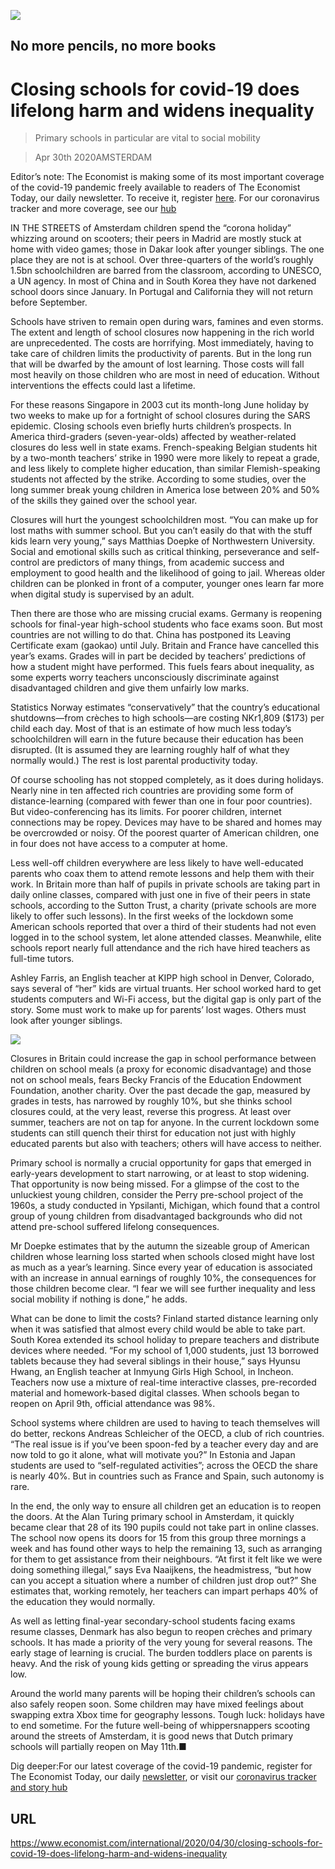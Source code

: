 ![](./images/20200502_IRD001_facebook.jpg)

## No more pencils, no more books

# Closing schools for covid-19 does lifelong harm and widens inequality

> Primary schools in particular are vital to social mobility

> Apr 30th 2020AMSTERDAM

Editor’s note: The Economist is making some of its most important coverage of the covid-19 pandemic freely available to readers of The Economist Today, our daily newsletter. To receive it, register [here](https://www.economist.com//newslettersignup). For our coronavirus tracker and more coverage, see our [hub](https://www.economist.com//coronavirus)

IN THE STREETS of Amsterdam children spend the “corona holiday” whizzing around on scooters; their peers in Madrid are mostly stuck at home with video games; those in Dakar look after younger siblings. The one place they are not is at school. Over three-quarters of the world’s roughly 1.5bn schoolchildren are barred from the classroom, according to UNESCO, a UN agency. In most of China and in South Korea they have not darkened school doors since January. In Portugal and California they will not return before September.

Schools have striven to remain open during wars, famines and even storms. The extent and length of school closures now happening in the rich world are unprecedented. The costs are horrifying. Most immediately, having to take care of children limits the productivity of parents. But in the long run that will be dwarfed by the amount of lost learning. Those costs will fall most heavily on those children who are most in need of education. Without interventions the effects could last a lifetime.

For these reasons Singapore in 2003 cut its month-long June holiday by two weeks to make up for a fortnight of school closures during the SARS epidemic. Closing schools even briefly hurts children’s prospects. In America third-graders (seven-year-olds) affected by weather-related closures do less well in state exams. French-speaking Belgian students hit by a two-month teachers’ strike in 1990 were more likely to repeat a grade, and less likely to complete higher education, than similar Flemish-speaking students not affected by the strike. According to some studies, over the long summer break young children in America lose between 20% and 50% of the skills they gained over the school year.

Closures will hurt the youngest schoolchildren most. “You can make up for lost maths with summer school. But you can’t easily do that with the stuff kids learn very young,” says Matthias Doepke of Northwestern University. Social and emotional skills such as critical thinking, perseverance and self-control are predictors of many things, from academic success and employment to good health and the likelihood of going to jail. Whereas older children can be plonked in front of a computer, younger ones learn far more when digital study is supervised by an adult.



Then there are those who are missing crucial exams. Germany is reopening schools for final-year high-school students who face exams soon. But most countries are not willing to do that. China has postponed its Leaving Certificate exam (gaokao) until July. Britain and France have cancelled this year’s exams. Grades will in part be decided by teachers’ predictions of how a student might have performed. This fuels fears about inequality, as some experts worry teachers unconsciously discriminate against disadvantaged children and give them unfairly low marks.

Statistics Norway estimates “conservatively” that the country’s educational shutdowns—from crèches to high schools—are costing NKr1,809 ($173) per child each day. Most of that is an estimate of how much less today’s schoolchildren will earn in the future because their education has been disrupted. (It is assumed they are learning roughly half of what they normally would.) The rest is lost parental productivity today.

Of course schooling has not stopped completely, as it does during holidays. Nearly nine in ten affected rich countries are providing some form of distance-learning (compared with fewer than one in four poor countries). But video-conferencing has its limits. For poorer children, internet connections may be ropey. Devices may have to be shared and homes may be overcrowded or noisy. Of the poorest quarter of American children, one in four does not have access to a computer at home.

Less well-off children everywhere are less likely to have well-educated parents who coax them to attend remote lessons and help them with their work. In Britain more than half of pupils in private schools are taking part in daily online classes, compared with just one in five of their peers in state schools, according to the Sutton Trust, a charity (private schools are more likely to offer such lessons). In the first weeks of the lockdown some American schools reported that over a third of their students had not even logged in to the school system, let alone attended classes. Meanwhile, elite schools report nearly full attendance and the rich have hired teachers as full-time tutors.

Ashley Farris, an English teacher at KIPP high school in Denver, Colorado, says several of “her” kids are virtual truants. Her school worked hard to get students computers and Wi-Fi access, but the digital gap is only part of the story. Some must work to make up for parents’ lost wages. Others must look after younger siblings.

![](./images/20200502_IRC387.png)

Closures in Britain could increase the gap in school performance between children on school meals (a proxy for economic disadvantage) and those not on school meals, fears Becky Francis of the Education Endowment Foundation, another charity. Over the past decade the gap, measured by grades in tests, has narrowed by roughly 10%, but she thinks school closures could, at the very least, reverse this progress. At least over summer, teachers are not on tap for anyone. In the current lockdown some students can still quench their thirst for education not just with highly educated parents but also with teachers; others will have access to neither.

Primary school is normally a crucial opportunity for gaps that emerged in early-years development to start narrowing, or at least to stop widening. That opportunity is now being missed. For a glimpse of the cost to the unluckiest young children, consider the Perry pre-school project of the 1960s, a study conducted in Ypsilanti, Michigan, which found that a control group of young children from disadvantaged backgrounds who did not attend pre-school suffered lifelong consequences.

Mr Doepke estimates that by the autumn the sizeable group of American children whose learning loss started when schools closed might have lost as much as a year’s learning. Since every year of education is associated with an increase in annual earnings of roughly 10%, the consequences for those children become clear. “I fear we will see further inequality and less social mobility if nothing is done,” he adds.

What can be done to limit the costs? Finland started distance learning only when it was satisfied that almost every child would be able to take part. South Korea extended its school holiday to prepare teachers and distribute devices where needed. “For my school of 1,000 students, just 13 borrowed tablets because they had several siblings in their house,” says Hyunsu Hwang, an English teacher at Inmyung Girls High School, in Incheon. Teachers now use a mixture of real-time interactive classes, pre-recorded material and homework-based digital classes. When schools began to reopen on April 9th, official attendance was 98%.

School systems where children are used to having to teach themselves will do better, reckons Andreas Schleicher of the OECD, a club of rich countries. “The real issue is if you’ve been spoon-fed by a teacher every day and are now told to go it alone, what will motivate you?” In Estonia and Japan students are used to “self-regulated activities”; across the OECD the share is nearly 40%. But in countries such as France and Spain, such autonomy is rare.

In the end, the only way to ensure all children get an education is to reopen the doors. At the Alan Turing primary school in Amsterdam, it quickly became clear that 28 of its 190 pupils could not take part in online classes. The school now opens its doors for 15 from this group three mornings a week and has found other ways to help the remaining 13, such as arranging for them to get assistance from their neighbours. “At first it felt like we were doing something illegal,” says Eva Naaijkens, the headmistress, “but how can you accept a situation where a number of children just drop out?” She estimates that, working remotely, her teachers can impart perhaps 40% of the education they would normally.

As well as letting final-year secondary-school students facing exams resume classes, Denmark has also begun to reopen crèches and primary schools. It has made a priority of the very young for several reasons. The early stage of learning is crucial. The burden toddlers place on parents is heavy. And the risk of young kids getting or spreading the virus appears low.

Around the world many parents will be hoping their children’s schools can also safely reopen soon. Some children may have mixed feelings about swapping extra Xbox time for geography lessons. Tough luck: holidays have to end sometime. For the future well-being of whippersnappers scooting around the streets of Amsterdam, it is good news that Dutch primary schools will partially reopen on May 11th.■

Dig deeper:For our latest coverage of the covid-19 pandemic, register for The Economist Today, our daily [newsletter](https://www.economist.com//newslettersignup), or visit our [coronavirus tracker and story hub](https://www.economist.com//coronavirus)

## URL

https://www.economist.com/international/2020/04/30/closing-schools-for-covid-19-does-lifelong-harm-and-widens-inequality
